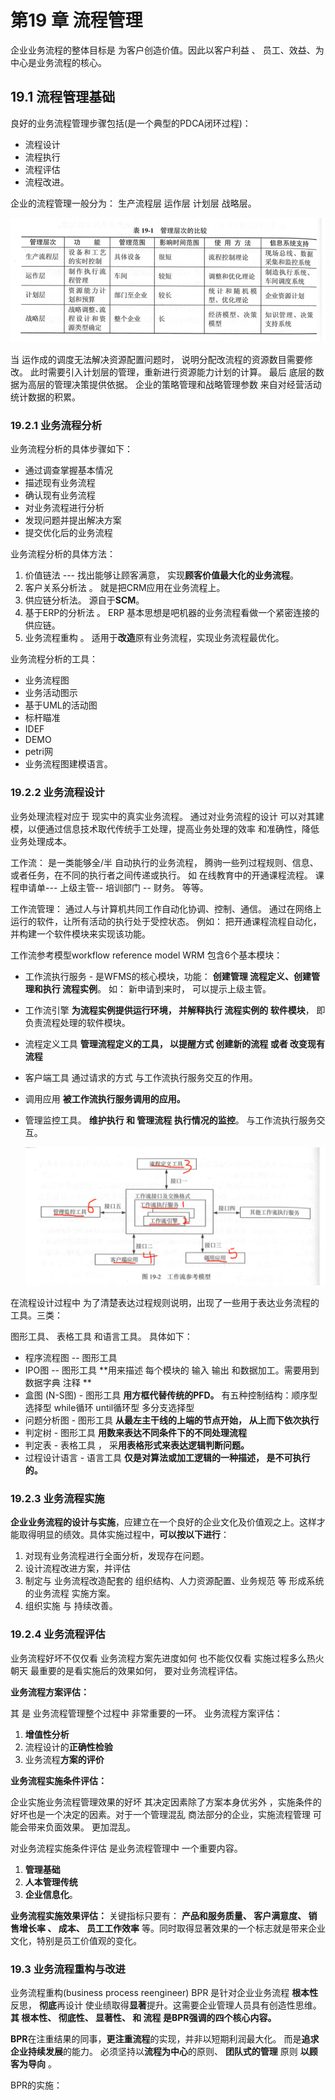 # 第19 章 流程管理

企业业务流程的整体目标是 为客户创造价值。因此以客户利益 、 员工、效益、为中心是业务流程的核心。

## 19.1  流程管理基础

良好的业务流程管理步骤包括(是一个典型的PDCA闭环过程)：

- 流程设计
- 流程执行
- 流程评估
- 流程改进。

企业的流程管理一般分为： 生产流程层  运作层  计划层  战略层。

![image-20210224153017772](asserts/image-20210224153017772.png)

当 运作成的调度无法解决资源配置问题时， 说明分配改流程的资源数目需要修改。 此时需要引入计划层的管理，重新进行资源能力计划的计算。  最后 底层的数据为高层的管理决策提供依据。  企业的策略管理和战略管理参数 来自对经营活动统计数据的积累。



### 19.2.1 业务流程分析

业务流程分析的具体步骤如下：

- 通过调查掌握基本情况
- 描述现有业务流程
- 确认现有业务流程
- 对业务流程进行分析
- 发现问题并提出解决方案
- 提交优化后的业务流程

业务流程分析的具体方法：

1. 价值链法  --- 找出能够让顾客满意， 实现**顾客价值最大化的业务流程**。
2. 客户关系分析法 。  就是把CRM应用在业务流程上。
3. 供应链分析法。     源自于**SCM**。
4. 基于ERP的分析法  。   ERP 基本思想是吧机器的业务流程看做一个紧密连接的供应链。
5. 业务流程重构  。   适用于**改造**原有业务流程，实现业务流程最优化。

业务流程分析的工具：

- 业务流程图
- 业务活动图示
- 基于UML的活动图
- 标杆瞄准
- IDEF
- DEMO
- petri网
- 业务流程图建模语言。



### 19.2.2 业务流程设计

业务处理流程对应于 现实中的真实业务流程。 通过对业务流程的设计 可以对其建模，以便通过信息技术取代传统手工处理，提高业务处理的效率 和准确性，降低业务处理成本。

工作流：  是一类能够全/半 自动执行的业务流程， 腾驹一些列过程规则、信息、或者任务，在不同的执行者之间传递或执行。  如  在线教育中的开通课程流程。 课程申请单--- 上级主管-- 培训部门 -- 财务。 等等。

工作流管理： 通过人与计算机共同工作自动化协调、控制、通信。 通过在网络上运行的软件，让所有活动的执行处于受控状态。 例如： 把开通课程流程自动化，并构建一个软件模块来实现该功能。

工作流参考模型workflow reference model   WRM  包含6个基本模块：

- 工作流执行服务  - 是WFMS的核心模块，功能： **创建管理 流程定义、创建管理和执行 流程实例**。 如： 新申请到来时， 可以提示上级主管。

- 工作流引擎   **为流程实例提供运行环境， 并解释执行 流程实例的  软件模块**， 即 负责流程处理的软件模块。

- 流程定义工具   **管理流程定义的工具， 以提醒方式  创建新的流程 或者 改变现有流程**

- 客户端工具    通过请求的方式 与工作流执行服务交互的作用。 

- 调用应用     **被工作流执行服务调用的应用。** 

- 管理监控工具。  **维护执行 和 管理流程 执行情况的监控**。  与工作流执行服务交互。

  ![image-20210226145845311](asserts/image-20210226145845311.png)



在流程设计过程中 为了清楚表达过程规则说明，出现了一些用于表达业务流程的工具。三类：

图形工具、 表格工具 和语言工具。    具体如下：

- 程序流程图  -- 图形工具 
- IPO图  -- 图形工具  **用来描述 每个模块的 输入 输出  和数据加工。需要用到 数据字典   注释   **
- 盒图 (N-S图)  - 图形工具    **用方框代替传统的PFD。** 有五种控制结构：顺序型 选择型  while循环 until循环型   多分支选择型
- 问题分析图  - 图形工具    **从最左主干线的上端的节点开始， 从上而下依次执行**
- 判定树   - 图形工具    **用数来表达不同条件下的不同处理流程**
- 判定表   -  表格工具  ，  采**用表格形式来表达逻辑判断问题。**
- 过程设计语言   - 语言工具  **仅是对算法或加工逻辑的一种描述， 是不可执行的。**

### 19.2.3 业务流程实施

**企业业务流程的设计与实施**，应建立在一个良好的企业文化及价值观之上。这样才能取得明显的绩效。具体实施过程中，**可以按以下进行**：

1. 对现有业务流程进行全面分析，发现存在问题。
2. 设计流程改进方案，并评估
3. 制定与 业务流程改造配套的 组织结构、人力资源配置、业务规范 等  形成系统的业务流程 实施方案。
4. 组织实施 与 持续改善。

### 19.2.4 业务流程评估

业务流程好坏不仅仅看 业务流程方案先进度如何   也不能仅仅看 实施过程多么热火朝天 最重要的是看实施后的效果如何， 要对业务流程评估。 

**业务流程方案评估：**

其 是 业务流程管理整个过程中 非常重要的一环。 业务流程方案评估：

1. **增值性分析**
2. 流程设计的**正确性检验**
3. 业务流程**方案的评价** 

**业务流程实施条件评估：**

企业实施业务流程管理效果的好坏 其决定因素除了方案本身优劣外 ，实施条件的好坏也是一个决定的因素。对于一个管理混乱 商法部分的企业，实施流程管理 可能会带来负面效果。 更加混乱。 

对业务流程实施条件评估 是业务流程管理中 一个重要内容。

1. **管理基础**
2. **人本管理传统**
3. **企业信息化**。

**业务流程实施效果评估：**
关键指标只要有： **产品和服务质量、 客户满意度、 销售增长率 、 成本、 员工工作效率** 等。同时取得显著效果的一个标志就是带来企业文化，特别是员工价值观的变化。



### 19.3 业务流程重构与改进

业务流程重构(business process  reengineer)  BPR  是针对企业业务流程 **根本性**反思， **彻底**再设计 使业绩取得**显著**提升。这需要企业管理人员具有创造性思维。 **其 根本性、 彻底性、 显著性、 和 流程 是BPR强调的四个核心内容。**

**BPR**在注重结果的同事，**更注重流程**的实现，并非以短期利润最大化。 而是**追求企业持续发展**的能力。 必须坚持以**流程为中心**的原则、 **团队式的管理**  原则  **以顾客为导向**     。

BPR的实施：



